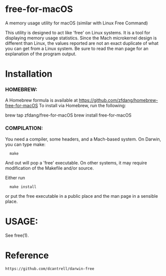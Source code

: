 # free-for-macOS

A memory usage utility for macOS  (similar with Linux Free Command)

This utility is designed to act like 'free' on Linux systems.  It is a    tool for displaying memory usage statistics.  Since the Mach microkernel   design is different than Linux, the values reported are not an exact    duplicate of what you can get from a Linux system.  Be sure to read the    man page for an explanation of the program output.

# Installation
### HOMEBREW:

   A Homebrew formula is available at https://github.com/zfdang/homebrew-free-for-macOS
   To install via Homebrew, run the following:

   brew tap zfdang/free-for-macOS
   brew install free-for-macOS

### COMPILATION:

   You need a compiler, some headers, and a Mach-based system.  On Darwin,
   you can type make:

      make

   And out will pop a 'free' executable.  On other systems, it may require
   modification of the Makefile and/or source.

   Either run 

      make install

   or put the free executable in a public place and the man page in a sensible place.

# USAGE:

   See free(1).

# Reference

```
https://github.com/dcantrell/darwin-free
```